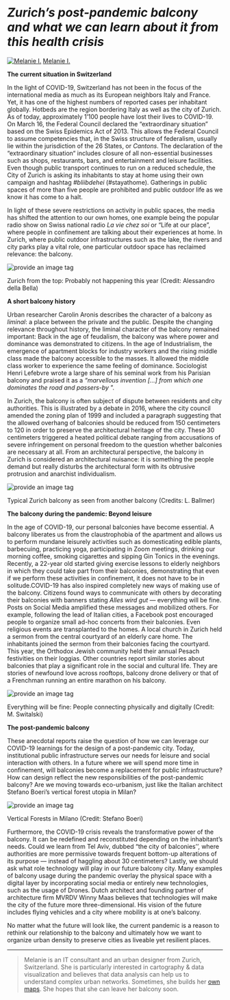 **_Zurich’s post-pandemic balcony and what we can learn about it from this health crisis_**
===========================================================================================

[![Melanie I.](https://miro.medium.com/fit/c/96/96/2*b0TtwxwB_LacHXKaWVHFug.jpeg)](https://medium.com/@indemfeld?source=post_page-----889e4081bfa3----------------------)
[Melanie I.](https://medium.com/@indemfeld?source=post_page-----889e4081bfa3----------------------)

**The current situation in Switzerland**

In the light of COVID-19, Switzerland has not been in the focus of the international media as much as its European neighbors Italy and France. Yet, it has one of the highest numbers of reported cases per inhabitant globally. Hotbeds are the region bordering Italy as well as the city of Zurich. As of today, approximately 1’100 people have lost their lives to COVID-19. On March 16, the Federal Council declared the “extraordinary situation” based on the Swiss Epidemics Act of 2013. This allows the Federal Council to assume competencies that, in the Swiss structure of federalism, usually lie within the jurisdiction of the 26 States, or _Cantons_. The declaration of the “extraordinary situation“ includes closure of all non-essential businesses such as shops, restaurants, bars, and entertainment and leisure facilities. Even though public transport continues to run on a reduced schedule, the City of Zurich is asking its inhabitants to stay at home using their own campaign and hashtag _#bliibdehei_ (#stayathome). Gatherings in public spaces of more than five people are prohibited and public outdoor life as we know it has come to a halt.

In light of these severe restrictions on activity in public spaces, the media has shifted the attention to our own homes, one example being the popular radio show on Swiss national radio _La vie chez soi_ or “Life at our place”, where people in confinement are talking about their experiences at home. In Zurich, where public outdoor infrastructures such as the lake, the rivers and city parks play a vital role, one particular outdoor space has reclaimed relevance: the balcony.

<img src="https://miro.medium.com/max/1400/1*9m0QoKuCeVylBRbUzJwWfA.jpeg" alt="provide an image tag"/>

Zurich from the top: Probably not happening this year (Credit: Alessandro della Bella)

**A short balcony history**

Urban researcher Carolin Aronis describes the character of a balcony as _liminal_: a place between the private and the public. Despite the changing relevance throughout history, the liminal character of the balcony remained important: Back in the age of feudalism, the balcony was where power and dominance was demonstrated to citizens. In the age of Industrialism, the emergence of apartment blocks for industry workers and the rising middle class made the balcony accessible to the masses. It allowed the middle class worker to experience the same feeling of dominance. Sociologist Henri Lefebvre wrote a large share of his seminal work from his Parisian balcony and praised it as a _“marvellous invention \[…\] from which one dominates the road and passers-by_ ”.

In Zurich, the balcony is often subject of dispute between residents and city authorities. This is illustrated by a debate in 2016, where the city council amended the zoning plan of 1999 and included a paragraph suggesting that the allowed overhang of balconies should be reduced from 150 centimeters to 120 in order to preserve the architectural heritage of the city. These 30 centimeters triggered a heated political debate ranging from accusations of severe infringement on personal freedom to the question whether balconies are necessary at all. From an architectural perspective, the balcony in Zurich is considered an architectural nuisance: it is something the people demand but really disturbs the architectural form with its obtrusive protrusion and anarchist individualism.

<img src="https://miro.medium.com/max/1400/1*nmTjEAfoSjjOvYo6cM6TyA.png" alt="provide an image tag"/>

Typical Zurich balcony as seen from another balcony (Credits: L. Ballmer)

**The balcony during the pandemic: Beyond leisure**

In the age of COVID-19, our personal balconies have become essential. A balcony liberates us from the claustrophobia of the apartment and allows us to perform mundane leisurely activities such as domesticating edible plants, barbecuing, practicing yoga, participating in Zoom meetings, drinking our morning coffee, smoking cigarettes and sipping Gin Tonics in the evenings. Recently, a 22-year old started giving exercise lessons to elderly neighbors in which they could take part from their balconies, demonstrating that even if we perform these activities in confinement, it does not have to be in solitude.COVID-19 has also inspired completely new ways of making use of the balcony. Citizens found ways to communicate with others by decorating their balconies with banners stating _Alles wird gut —_ everything will be fine. Posts on Social Media amplified these messages and mobilized others. For example, following the lead of Italian cities, a Facebook post encouraged people to organize small ad-hoc concerts from their balconies. Even religious events are transplanted to the homes. A local church in Zurich held a sermon from the central courtyard of an elderly care home. The inhabitants joined the sermon from their balconies facing the courtyard. This year, the Orthodox Jewish community held their annual Pesach festivities on their loggias. Other countries report similar stories about balconies that play a significant role in the social and cultural life. They are stories of newfound love across rooftops, balcony drone delivery or that of a Frenchman running an entire marathon on his balcony.

<img src="https://miro.medium.com/max/1400/1*j1Uu0FEMYVB6dCngEiWHsg.png" alt="provide an image tag"/>

Everything will be fine: People connecting physically and digitally (Credit: M. Switalski)

**The post-pandemic balcony**

These anecdotal reports raise the question of how we can leverage our COVID-19 learnings for the design of a post-pandemic city. Today, institutional public infrastructure serves our needs for leisure and social interaction with others. In a future where we will spend more time in confinement, will balconies become a replacement for public infrastructure? How can design reflect the new responsibilities of the post-pandemic balcony? Are we moving towards eco-urbanism, just like the Italian architect Stefano Boeri’s vertical forest utopia in Milan?

<img src="https://miro.medium.com/max/1400/1*yeT0ZLB5v2xjQyVV7CMr4Q.jpeg" alt="provide an image tag"/>

Vertical Forests in Milano (Credit: Stefano Boeri)

Furthermore, the COVID-19 crisis reveals the transformative power of the balcony. It can be redefined and reconstituted depending on the inhabitant’s needs. Could we learn from Tel Aviv, dubbed “the city of balconies’’, where authorities are more permissive towards frequent bottom-up alterations of its purpose — instead of haggling about 30 centimeters? Lastly, we should ask what role technology will play in our future balcony city. Many examples of balcony usage during the pandemic overlay the physical space with a digital layer by incorporating social media or entirely new technologies, such as the usage of Drones. Dutch architect and founding partner of architecture firm MVRDV Winny Maas believes that technologies will make the city of the future more three-dimensional. His vision of the future includes flying vehicles and a city where mobility is at one’s balcony.

No matter what the future will look like, the current pandemic is a reason to rethink our relationship to the balcony and ultimately how we want to organize urban density to preserve cities as liveable yet resilient places.

* * *

> Melanie is an IT consultant and an urban designer from Zurich, Switzerland. She is particularly interested in cartography & data visualization and believes that data analysis can help us to understand complex urban networks. Sometimes, she builds her [own maps](https://www.melanieimfeld.com/). She hopes that she can leave her balcony soon.
